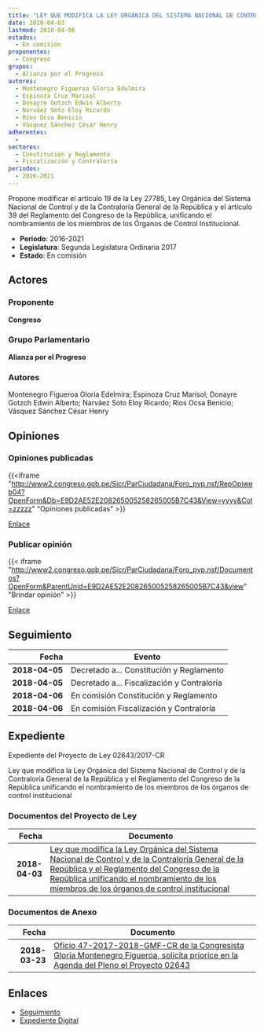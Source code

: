 ```yaml
---
title: "LEY QUE MODIFICA LA LEY ORGÁNICA DEL SISTEMA NACIONAL DE CONTROL Y DE LA CONTRALORÍA GENERAL DE LA REPÚBLICA Y EL REGLAMENTO DEL CONGRESO DE LA REPÚBLICA UNIFICANDO EL NOMBRAMIENTO DE LOS MIEMBROS DE LOS ÓRGANOS DE CONTROL INSTITUCIONAL"
date: 2018-04-03
lastmod: 2018-04-06
estados: 
  - En comisión
proponentes: 
  - Congreso
grupos: 
  - Alianza por el Progreso
autores: 
  - Montenegro Figueroa Gloria Edelmira
  - Espinoza Cruz Marisol
  - Donayre Gotzch Edwin Alberto
  - Narváez Soto Eloy Ricardo
  - Ríos Ocsa Benicio
  - Vásquez Sánchez César Henry
adherentes: 
  - 
sectores: 
  - Constitución y Reglamento
  - Fiscalización y Contraloría
periodos: 
  - 2016-2021
---
```


Propone modificar el artículo 19 de la Ley 27785, Ley Orgánica del Sistema Nacional de Control y de la Contraloría General de la República y el artículo 39 del Reglamento del Congreso de la República, unificando el nombramiento de los miembros de los Órganos de Control Institucional.

- **Periodo**: 2016-2021
- **Legislatura**: Segunda Legislatura Ordinaria 2017
- **Estado**: En comisión

## Actores

### Proponente

**Congreso**

### Grupo Parlamentario

**Alianza por el Progreso**

### Autores

Montenegro Figueroa Gloria Edelmira; Espinoza Cruz Marisol; Donayre Gotzch Edwin Alberto; Narváez Soto Eloy Ricardo; Ríos Ocsa Benicio; Vásquez Sánchez César Henry


## Opiniones

### Opiniones publicadas

{{<iframe "http://www2.congreso.gob.pe/Sicr/ParCiudadana/Foro_pvp.nsf/RepOpiweb04?OpenForm&Db=E9D2AE52E208265005258265005B7C43&View=yyyy&Col=zzzzz" "Opiniones publicadas" >}}

[Enlace](http://www2.congreso.gob.pe/Sicr/ParCiudadana/Foro_pvp.nsf/RepOpiweb04?OpenForm&Db=E9D2AE52E208265005258265005B7C43&View=yyyy&Col=zzzzz)
### Publicar opinión

{{< iframe "http://www2.congreso.gob.pe/Sicr/ParCiudadana/Foro_pvp.nsf/Documentos?OpenForm&ParentUnid=E9D2AE52E208265005258265005B7C43&view" "Brindar opinión" >}}

[Enlace](http://www2.congreso.gob.pe/Sicr/ParCiudadana/Foro_pvp.nsf/Documentos?OpenForm&ParentUnid=E9D2AE52E208265005258265005B7C43&view)

## Seguimiento

| Fecha | Evento |
|------:|--------|
| **2018-04-05** | Decretado a... Constitución y Reglamento|
| **2018-04-05** | Decretado a... Fiscalización y Contraloría|
| **2018-04-06** | En comisión Constitución y Reglamento|
| **2018-04-06** | En comisión Fiscalización y Contraloría|


## Expediente

Expediente del Proyecto de Ley 02643/2017-CR

Ley que modifica la Ley Orgánica del Sistema Nacional de Control y de la Contraloría General de la República y el Reglamento del Congreso de la República unificando el nombramiento de los miembros de los órganos de control institucional


### Documentos del Proyecto de Ley

| Fecha | Documento |
|------:|--------|
| **2018-04-03** | [Ley que modifica la Ley Orgánica del Sistema Nacional de Control y de la Contraloría General de la República y el Reglamento del Congreso de la República unificando el nombramiento de los miembros de los órganos de control institucional](http://www.leyes.congreso.gob.pe/Documentos/2016_2021/Proyectos_de_Ley_y_de_Resoluciones_Legislativas/PL0264320180403.pdf) |

### Documentos de Anexo

| Fecha | Documento |
|------:|--------|
| **2018-03-23** | [Oficio 47-2017-2018-GMF-CR de la Congresista Gloria Montenegro Figueroa, solicita priorice en la Agenda del Pleno el Proyecto 02643](http://www.leyes.congreso.gob.pe/Documentos/2016_2021/Oficios/Congresistas/OFICIO-47-2017-2018-GMF-CR.pdf) |

## Enlaces 

- [Seguimiento](http://www2.congreso.gob.pehttp://www2.congreso.gob.pe/Sicr/TraDocEstProc/CLProLey2016.nsf/f7fff46988ca05b1052578e100829cc7/d9357f89b5728195052582650056f001?OpenDocument)
- [Expediente Digital](http://www2.congreso.gob.pehttp://www2.congreso.gob.pe/Sicr/TraDocEstProc/CLProLey2016.nsf/f7fff46988ca05b1052578e100829cc7/d9357f89b5728195052582650056f001?OpenDocument&Click=05257FB7005EB655.eb71d0cf91d8294e05256cdf006b5706/$Body/0.1C6C)
